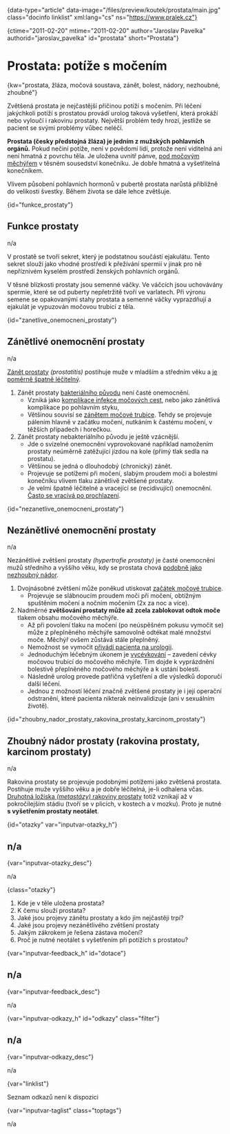 
{data-type="article" data-image="/files/preview/koutek/prostata/main.jpg" class="docinfo linklist" xml:lang="cs" ns="https://www.pralek.cz"}

{ctime="2011-02-20" mtime="2011-02-20" author="Jaroslav Pavelka" authorid="jaroslav_pavelka" id="prostata" short="Prostata"}

# Prostata: potíže s močením

<!-- generated attribute kw by user_udpatekw.sh on 2020-01-15, do not edit -->

{kw="prostata, žláza, močová soustava, zánět, bolest, nádory, nezhoubné, zhoubné"}

Zvětšená prostata je nejčastější příčinou potíží s močením. Při léčení jakýchkoli potíží s prostatou provádí urolog taková vyšetření, která prokáží nebo vyloučí i rakovinu prostaty. Největší problém tedy hrozí, jestliže se pacient se svými problémy vůbec neléčí.

**Prostata (česky předstojná žláza) je jedním z mužských pohlavních orgánů.** Pokud nečiní potíže, není v povědomí lidí, protože není viditelná ani není hmatná z povrchu těla. Je uložena uvnitř pánve, [pod močovým měchýřem][1] v těsném sousedství konečníku. Je dobře hmatná a vyšetřitelná konečníkem.

Vlivem působení pohlavních hormonů v pubertě prostata narůstá přibližně do velikosti švestky. Během života se dále lehce zvětšuje.

{id="funkce_prostaty"}

## Funkce prostaty

n/a

V prostatě se tvoří sekret, který je podstatnou součástí ejakulátu. Tento sekret slouží jako vhodné prostředí k přežívání spermií v jinak pro ně nepříznivém kyselém prostředí ženských pohlavních orgánů.

V těsné blízkosti prostaty jsou semenné váčky. Ve váčcích jsou uchovávány spermie, které se od puberty nepřetržitě tvoří ve varlatech. Při výronu semene se opakovanými stahy prostata a semenné váčky vyprazdňují a ejakulát je vypuzován močovou trubicí z těla.

{id="zanetlive\_onemocneni\_prostaty"}

## Zánětlivé onemocnění prostaty

n/a

[Zánět prostaty][2] _(prostatitis)_ postihuje muže v mladším a středním věku a [je poměrně špatně léčitelný][3].

  1. Zánět prostaty [bakteriálního původu][4] není časté onemocnění. 
      * Vzniká jako [komplikace infekce močových cest][5], nebo jako zánětlivá komplikace po pohlavním styku,
      * Většinou souvisí se [zánětem močové trubice][6]. Tehdy se projevuje pálením hlavně v začátku močení, nutkáním k častému močení, v těžších případech i horečkou.
  2. Zánět prostaty nebakteriálního původu je ještě vzácnější. 
      * Jde o svízelné onemocnění vyprovokované například namožením prostaty neúměrně zatěžující jízdou na kole (přímý tlak sedla na prostatu).
      * Většinou se jedná o dlouhodobý (chronický) zánět.
      * Projevuje se potížemi při močení, slabým proudem moči a bolestmi konečníku vlivem tlaku zánětlivě zvětšené prostaty.
      * Je velmi špatně léčitelné a vracející se (recidivující) onemocnění. [Často se vracívá po prochlazení][7].

{id="nezanetlive\_onemocneni\_prostaty"}

## Nezánětlivé onemocnění prostaty

n/a

Nezánětlivé zvětšení prostaty _(hypertrofie prostaty)_ je časté onemocnění mužů středního a vyššího věku, kdy se prostata chová [podobně jako nezhoubný nádor][8].

  1. Dvojnásobné zvětšení může poněkud utiskovat [začátek močové trubice][1]. 
      * Projevuje se slábnoucím proudem moči při močení, obtížným spuštěním močení a nočním močením (2x za noc a více).
  2. Nadměrné **zvětšování prostaty může až zcela zablokovat odtok moče** tlakem obsahu močového měchýře. 
      * Až při povolení tlaku na močení (po neúspěšném pokusu vymočit se) může z přeplněného měchýře samovolně odtékat malé množství moče. Měchýř ovšem zůstává stále přeplněný.
      * Nemožnost se vymočit [přivádí pacienta na urologii][9].
      * Jednoduchým léčebným úkonem je [vycévkování][10] – zavedení cévky močovou trubicí do močového měchýře. Tím dojde k vyprázdnění bolestivě přeplněného močového měchýře a k ustání bolestí.
      * Následně urolog provede patřičná vyšetření a dle výsledků doporučí další léčení.
      * Jednou z možností léčení značně zvětšené prostaty je i její operační odstranění, které pacienta nikterak neinvalidizuje (ani v sexuálním životě).

{id="zhoubny\_nador\_prostaty\_rakovina\_prostaty\_karcinom\_prostaty"}

## Zhoubný nádor prostaty (rakovina prostaty, karcinom prostaty)

n/a

Rakovina prostaty se projevuje podobnými potížemi jako zvětšená prostata. Postihuje muže vyššího věku a je dobře léčitelná, je-li odhalena včas. [Druhotná ložiska _(metastázy)_ rakoviny prostaty][8] totiž vznikají až v pokročilejším stádiu (tvoří se v plicích, v kostech a v mozku). Proto je nutné **s vyšetřením prostaty neotálet**. 

{id="otazky" var="inputvar-otazky_h"}

## n/a

{var="inputvar-otazky_desc"}

n/a

{class="otazky"}

  1. Kde je v těle uložena prostata?
  2. K čemu slouží prostata?
  3. Jaké jsou projevy zánětu prostaty a kdo jím nejčastěji trpí?
  4. Jaké jsou projevy nezánětlivého zvětšení prostaty
  5. Jakým zákrokem je řešena zástava močení?
  6. Proč je nutné neotálet s vyšetřením při potížích s prostatou?

{var="inputvar-feedback_h" id="dotace"}

## n/a

{var="inputvar-feedback_desc"}

n/a

{var="inputvar-odkazy_h" id="odkazy" class="filter"}

## n/a

{var="inputvar-odkazy_desc"}

n/a

{var="linklist"}

Seznam odkazů není k dispozici

{var="inputvar-taglist" class="toptags"}

n/a

 [1]: mocove_kameny
 [2]: zanet
 [3]: antibiotika
 [4]: mikroorganizmy
 [5]: teplota
 [6]: zanet_mocoveho_mechyre
 [7]: bolest_v_krku_angina
 [8]: nezhoubny_nebo_zhoubny_nador
 [9]: nalehavost_lekarskeho_vysetreni
 [10]: cevkovani

